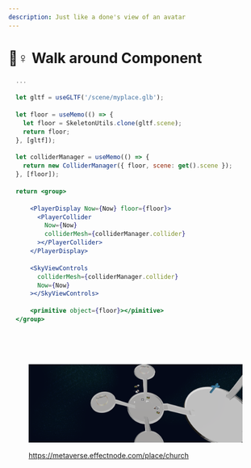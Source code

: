 ```yaml
---
description: Just like a done's view of an avatar
---
```


# 🚶♀ Walk around Component

```jsx
  ...
  
  let gltf = useGLTF('/scene/myplace.glb');
  
  let floor = useMemo(() => {
    let floor = SkeletonUtils.clone(gltf.scene);
    return floor;
  }, [gltf]);

  let colliderManager = useMemo(() => {
    return new ColliderManager({ floor, scene: get().scene });
  }, [floor]);
  
  return <group>
  
      <PlayerDisplay Now={Now} floor={floor}>
        <PlayerCollider
          Now={Now}
          colliderMesh={colliderManager.collider}
        ></PlayerCollider>
      </PlayerDisplay>

      <SkyViewControls
        colliderMesh={colliderManager.collider}
        Now={Now}
      ></SkyViewControls>
      
      <primitive object={floor}></pimitive>
  </group>
  
  

  
```

<figure><img src=".gitbook/assets/image (9).png" alt=""><figcaption><p><a href="https://metaverse.effectnode.com/place/church">https://metaverse.effectnode.com/place/church</a></p></figcaption></figure>

